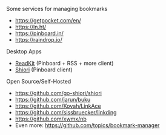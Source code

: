 Some services for managing bookmarks

- https://getpocket.com/en/
- https://ln.ht/
- https://pinboard.in/
- https://raindrop.io/

Desktop Apps

- [ReadKit](https://readkit.app/) (Pinboard + RSS + more client)
- [Shiori](https://aki-null.net/shiori/) (Pinboard client)

Open Source/Self-Hosted

- https://github.com/go-shiori/shiori
- https://github.com/jarun/buku
- https://github.com/Kovah/LinkAce
- https://github.com/sissbruecker/linkding
- https://github.com/xwmx/nb
- Even more: https://github.com/topics/bookmark-manager